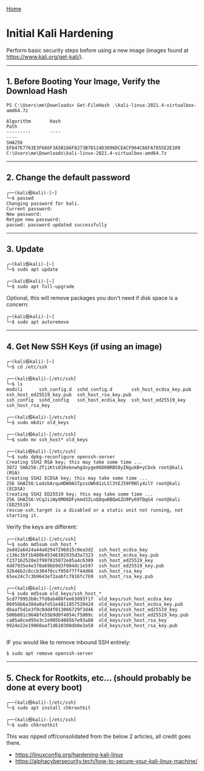 [Home](../index.md)

# Initial Kali Hardening

Perform basic security steps before using a new image (images found at https://www.kali.org/get-kali/).

---
## 1. Before Booting Your Image, Verify the Download Hash

```
PS C:\Users\me\Downloads> Get-FileHash .\kali-linux-2021.4-virtualbox-amd64.7z

Algorithm       Hash                                                                   Path
---------       ----                                                                   ----
SHA256          EF647E7763E3F666F3A5B186F8273B7D124D3096DCEACF964C66FA7855E2E109       C:\Users\me\Downloads\kali-linux-2021.4-virtualbox-amd64.7z
```

---
## 2. Change the default password

```
┌──(kali㉿kali)-[~]
└─$ passwd
Changing password for kali.
Current password: 
New password: 
Retype new password: 
passwd: password updated successfully
```

---
## 3. Update

```
┌─(kali㉿kali)-[~]
└─$ sudo apt update

┌─(kali㉿kali)-[~]
└─$ sudo apt full-upgrade
```

Optional, this will remove packages you don't need if disk space is a concern:

```
┌─(kali㉿kali)-[~]
└─$ sudo apt autoremove  
```

---
## 4. Get New SSH Keys (if using an image)

```
┌─(kali㉿kali)-[~]
└─$ cd /etc/ssh    
                                                                                                                                          
┌──(kali㉿kali)-[/etc/ssh]
└─$ ls    
moduli      ssh_config.d  sshd_config.d       ssh_host_ecdsa_key.pub  ssh_host_ed25519_key.pub  ssh_host_rsa_key.pub
ssh_config  sshd_config   ssh_host_ecdsa_key  ssh_host_ed25519_key    ssh_host_rsa_key
                                                                                                                          
┌──(kali㉿kali)-[/etc/ssh]
└─$ sudo mkdir old_keys                                                                                                    
                                                                                                                                          
┌──(kali㉿kali)-[/etc/ssh]
└─$ sudo mv ssh_host* old_keys 
                                                                                                                                        
┌──(kali㉿kali)-[/etc/ssh]
└─$ sudo dpkg-reconfigure openssh-server
Creating SSH2 RSA key; this may take some time ...
3072 SHA256:ZfiiKts01Keknwhgdxyge06D6NRBS8yINgukB+yCbxk root@kali (RSA)
Creating SSH2 ECDSA key; this may take some time ...
256 SHA256:LodzbArquHDW9ASTpzsUWh81zLSl3tEJ59FRNly4ilY root@kali (ECDSA)
Creating SSH2 ED25519 key; this may take some time ...
256 SHA256:VCqJiiWyOMO6DFykmd3ILnQ8qw0BQwGZU9Py69TQqG4 root@kali (ED25519)
rescue-ssh.target is a disabled or a static unit not running, not starting it.
```
Verify the keys are different:
```
┌──(kali㉿kali)-[/etc/ssh]
└─$ sudo md5sum ssh_host_*                                                                                                     
2ed42a6424a44a02947296815c0ea3d2  ssh_host_ecdsa_key
c136c3bf1b480b45346302935d3a7323  ssh_host_ecdsa_key.pub
f237162520e2f997815072e85a4c6389  ssh_host_ed25519_key
4dd7935e4e370a69bb9d3f084dc1e597  ssh_host_ed25519_key.pub
32646b2c8ccb384f0ccf056f7ff44d66  ssh_host_rsa_key
65ee24c7c3b9643ef2aabfc7816fc769  ssh_host_rsa_key.pub
                                                                                                                                          
┌──(kali㉿kali)-[/etc/ssh]
└─$ sudo md5sum old_keys/ssh_host_*
5cd779953b0c7fd8ab408fee63093f1f  old_keys/ssh_host_ecdsa_key
06956b6a384a0afe51e4811857520424  old_keys/ssh_host_ecdsa_key.pub
dbaaf5d1e3f0c0dd4f013066729f3d46  old_keys/ssh_host_ed25519_key
500b601c9648fe55b9d0f4054cf5809c  old_keys/ssh_host_ed25519_key.pub
ca85a8ced95e3c1e905b4885b7e93a88  old_keys/ssh_host_rsa_key
9924e22e19960aaf1d610308db0e3a50  old_keys/ssh_host_rsa_key.pub
                 
```

IF you would like to remove inbound SSH entirely:

```
$ sudo apt remove openssh-server
```

---
## 5. Check for Rootkits, etc... (should probably be done at every boot)

```
┌──(kali㉿kali)-[/etc/ssh]
└─$ sudo apt install chkrootkit

┌──(kali㉿kali)-[/etc/ssh]
└─$ sudo chkrootkit
```

This was ripped off/consolidated from the below 2 articles, all credit goes there.

* https://linuxconfig.org/hardening-kali-linux
* https://alphacybersecurity.tech/how-to-secure-your-kali-linux-machine/